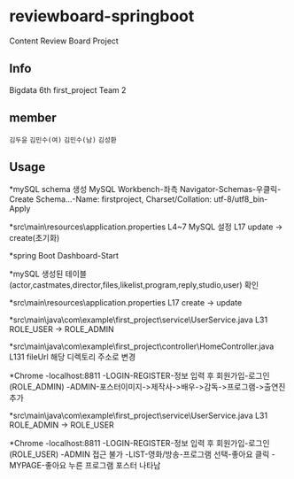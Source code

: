 # reviewboard-springboot
Content Review Board Project

## Info
Bigdata 6th first_project Team 2
## member
`김두윤` `김민수(여)` `김민수(남)` `김성환`
## Usage
*mySQL schema 생성
MySQL Workbench-좌측 Navigator-Schemas-우클릭-Create Schema...-Name: firstproject, Charset/Collation: utf-8/utf8_bin-Apply

*src\main\resources\application.properties
L4~7 MySQL 설정
L17 update -> create(초기화)

*spring
Boot Dashboard-Start

*mySQL 
생성된 테이블(actor,castmates,director,files,likelist,program,reply,studio,user) 확인

*src\main\resources\application.properties
L17 create -> update

*src\main\java\com\example\first_project\service\UserService.java
L31 ROLE_USER -> ROLE_ADMIN

*src\main\java\com\example\first_project\controller\HomeController.java
L131 fileUrl 해당 디렉토리 주소로 변경

*Chrome
-localhost:8811
-LOGIN-REGISTER-정보 입력 후 회원가입-로그인 (ROLE_ADMIN)
-ADMIN-포스터이미지->제작사->배우->감독->프로그램->출연진 추가

*src\main\java\com\example\first_project\service\UserService.java
L31 ROLE_ADMIN -> ROLE_USER

*Chrome
-localhost:8811
-LOGIN-REGISTER-정보 입력 후 회원가입-로그인 (ROLE_USER)
-ADMIN 접근 불가
-LIST-영화/방송-프로그램 선택-좋아요 클릭
-MYPAGE-좋아요 누른 프로그램 포스터 나타남
